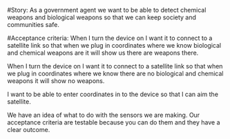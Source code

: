 #Story:
As a government agent we want to be able to detect chemical weapons and biological weapons so that we can keep society and communities safe.

#Acceptance criteria:
When I turn the device on I want it to connect to a satellite link so that when we plug in coordinates where we know biological and chemical weapons are it will show us there are weapons there.

When I turn the device on I want it to connect to a satellite link so that when we plug in coordinates where we know there are no biological and chemical weapons it will show no weapons.

I want to be able to enter coordinates in to the device so that I can aim the satellite.

We have an idea of what to do with the sensors we are making.  Our acceptance criteria are testable because you can do them and they have a clear outcome.  


